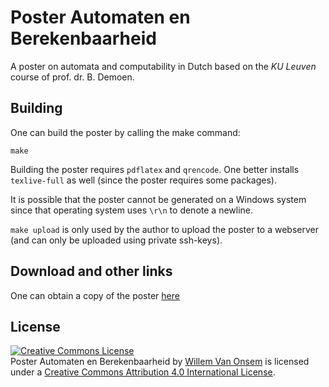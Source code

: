 Poster Automaten en Berekenbaarheid
===================================
A poster on automata and computability in Dutch based on the *KU Leuven* course of prof. dr. B. Demoen.

Building
--------
One can build the poster by calling the make command:
```
make
```
Building the poster requires `pdflatex` and `qrencode`. One better installs `texlive-full` as well (since
the poster requires some packages).

It is possible that the poster cannot be generated on a Windows system since that operating system uses `\r\n` to denote a newline.

`make upload` is only used by the author to upload the poster to a webserver (and can only be uploaded using private ssh-keys).

Download and other links
------------------------
One can obtain a copy of the poster [here](http://willemvanonsem.ulyssis.be/posterab.pdf)

License
------------
<a rel="license" href="http://creativecommons.org/licenses/by/4.0/"><img alt="Creative Commons License" style="border-width:0" src="http://i.creativecommons.org/l/by/4.0/88x31.png" /></a><br /><span xmlns:dct="http://purl.org/dc/terms/" property="dct:title">Poster Automaten en Berekenbaarheid</span> by <a xmlns:cc="http://creativecommons.org/ns#" href="https://github.com/KommuSoft/publications/tree/master/poster_automaten_en_berekenbaarheid" property="cc:attributionName" rel="cc:attributionURL">Willem Van Onsem</a> is licensed under a <a rel="license" href="http://creativecommons.org/licenses/by/4.0/">Creative Commons Attribution 4.0 International License</a>.
